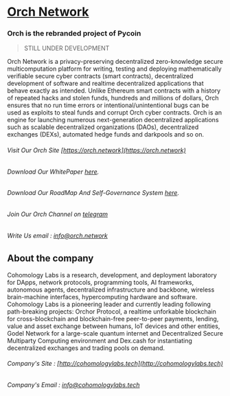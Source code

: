 # [Orch Network](https://orch.network)

### Orch is the rebranded project of Pycoin

> STILL UNDER DEVELOPMENT

Orch Network is a privacy-preserving decentralized zero-knowledge secure multicomputation platform for writing, testing and deploying mathematically verifiable secure cyber contracts (smart contracts), decentralized development of software and realtime decentralized applications that behave exactly as intended. Unlike Ethereum smart contracts with a history of repeated hacks and stolen funds, hundreds and millions of dollars, Orch ensures that no run time errors or intentional/unintentional bugs can be used as exploits to steal funds and corrupt Orch cyber contracts. Orch is an engine for launching numerous next-generation decentralized applications such as scalable decentralized organizations (DAOs), decentralized exchanges (DEXs), automated hedge funds and darkpools and so on.

###### Visit Our Orch Site [https://orch.network](https://orch.network)

###### Download Our WhitePaper [here](https://orch.network/static/docs/whitepaper.pdf).

###### Download Our RoadMap And Self-Governance System [here](https://orch.network/static/docs/roadmap.pdf).

###### Join Our Orch Channel on [telegram](https://t.me/joinchat/FxdrGkfRVRWwU6PMc80KUQ)

###### Write Us email : info@orch.network

## About the company

Cohomology Labs is a research, development, and deployment laboratory for DApps, network protocols, programming tools, AI frameworks, autonomous agents, decentralized infrastructure and backbone, wireless brain-machine interfaces, hypercomputing hardware and software. Cohomology Labs is a pioneering leader and currently leading following path-breaking projects: Orchor Protocol, a realtime unforkable blockchain for cross-blockchain and blockchain-free peer-to-peer payments, lending, value and asset exchange between humans, IoT devices and other entities, Godel Network for a large-scale quantum internet and Decentralized Secure Multiparty Computing environment and Dex.cash for instantiating decentralized exchanges and trading pools on demand.

###### Company's Site : [http://cohomologylabs.tech](http://cohomologylabs.tech)
###### Company's Email : info@cohomologylabs.tech
